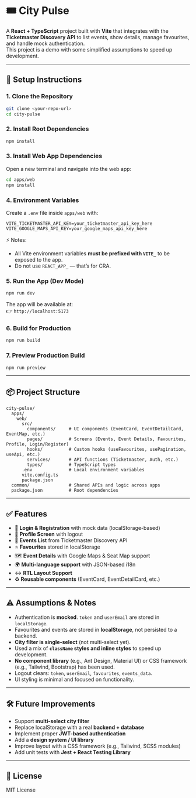 # 🎟️ City Pulse

A **React + TypeScript** project built with **Vite** that integrates with the **Ticketmaster Discovery API** to list events, show details, manage favourites, and handle mock authentication.  
This project is a demo with some simplified assumptions to speed up development.

---

## 🚀 Setup Instructions

### 1. Clone the Repository
```bash
git clone <your-repo-url>
cd city-pulse
```

### 2. Install Root Dependencies
```bash
npm install
```

### 3. Install Web App Dependencies
Open a new terminal and navigate into the web app:
```bash
cd apps/web
npm install
```

### 4. Environment Variables
Create a `.env` file inside `apps/web` with:

```env
VITE_TICKETMASTER_API_KEY=your_ticketmaster_api_key_here
VITE_GOOGLE_MAPS_API_KEY=your_google_maps_api_key_here
```

⚡ Notes:  
- All Vite environment variables **must be prefixed with `VITE_`** to be exposed to the app.  
- Do not use `REACT_APP_` — that’s for CRA.  

### 5. Run the App (Dev Mode)
```bash
npm run dev
```

The app will be available at:  
👉 `http://localhost:5173`

### 6. Build for Production
```bash
npm run build
```

### 7. Preview Production Build
```bash
npm run preview
```

---

## 📦 Project Structure
```
city-pulse/
  apps/
    web/
      src/
        components/     # UI components (EventCard, EventDetailCard, EventMap, etc.)
        pages/          # Screens (Events, Event Details, Favourites, Profile, Login/Register)
        hooks/          # Custom hooks (useFavourites, usePagination, useApi, etc.)
        services/       # API functions (Ticketmaster, Auth, etc.)
        types/          # TypeScript types
      .env              # Local environment variables
      vite.config.ts
      package.json
  common/               # Shared APIs and logic across apps
  package.json          # Root dependencies
```

---

## ✅ Features
- 🔐 **Login & Registration** with mock data (localStorage-based)
- 👤 **Profile Screen** with logout
- 📅 **Events List** from Ticketmaster Discovery API
- ⭐ **Favourites** stored in localStorage
- 🗺️ **Event Details** with Google Maps & Seat Map support
- 🌍 **Multi-language support** with JSON-based i18n
- ↔️ **RTL Layout Support**
- ♻️ **Reusable components** (EventCard, EventDetailCard, etc.)

---

## ⚠️ Assumptions & Notes
- Authentication is **mocked**. `token` and `userEmail` are stored in `localStorage`.
- Favourites and events are stored in **localStorage**, not persisted to a backend.
- **City filter is single-select** (not multi-select yet).
- Used a mix of **`className` styles and inline styles** to speed up development.
- **No component library** (e.g., Ant Design, Material UI) or CSS framework (e.g., Tailwind, Bootstrap) has been used.
- Logout clears: `token`, `userEmail`, `favourites`, `events_data`.
- UI styling is minimal and focused on functionality.

---

## 🛠️ Future Improvements
- Support **multi-select city filter**
- Replace localStorage with a real **backend + database**
- Implement proper **JWT-based authentication**
- Add a **design system / UI library**
- Improve layout with a CSS framework (e.g., Tailwind, SCSS modules)
- Add unit tests with **Jest + React Testing Library**

---

## 📜 License
MIT License
